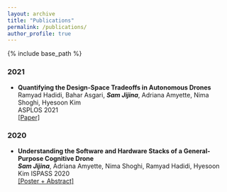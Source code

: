 ```yaml
---
layout: archive
title: "Publications"
permalink: /publications/
author_profile: true
---
```


{% include base_path %}

### 2021

* <b>Quantifying the Design-Space Tradeoffs in Autonomous Drones</b><br>
    Ramyad Hadidi, Bahar Asgari, <b><i>Sam Jijina</i></b>, Adriana Amyette, Nima Shoghi, Hyesoon Kim<br>
    ASPLOS 2021<br>
    [[Paper]](https://doi.org/10.5281/zenodo.4546175)

    
### 2020
* <b>Understanding the Software and Hardware Stacks of a General-Purpose Cognitive Drone</b><br>
    <b><i>Sam Jijina</i></b>, Adriana Amyette, Nima Shoghi, Ramyad Hadidi, Hyesoon Kim
    ISPASS 2020<br>
    [[Poster + Abstract]](https://doi.org/10.1109/ISPASS48437.2020.00036)